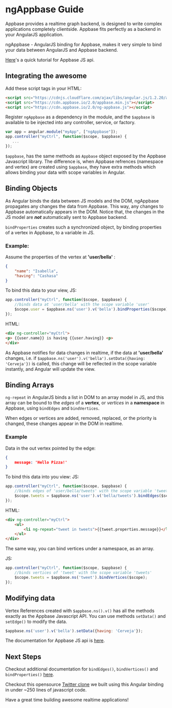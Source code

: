 # ngAppbase Guide

Appbase provides a realtime graph backend, is designed to write complex applications completely clientside. Appbase fits perfectly as a backend in your AngularJS application.

ngAppbase - AngularJS binding for Appbase, makes it very simple to bind your data between AngularJS and Appbase backend.

[Here](http://appbase.io/tutorial.html)'s a quick tutorial for Appbase JS api.

## Integrating the awesome
Add these script tags in your HTML:
```html
<script src="https://cdnjs.cloudflare.com/ajax/libs/angular.js/1.2.20/angular.js"></script>
<script src="https://cdn.appbase.io/2.0/appbase.min.js"></script>
<script src="https://cdn.appbase.io/2.0/ng-appbase.js"></script>
```
Register `ngAppbase` as a dependency in the module, and the `$appbase` is available to be injected into any controller, service, or factory.
```js
var app = angular.module("myApp", ["ngAppbase"]);
app.controller("myCtrl", function($scope, $appbase) {
   ...
});
```

`$appbase`, has the same methods as `Appbase` object exposed by the Appbase Javascript library. The difference is, when Appbase refrences (namespace and vertex) are created using `$appbase`, they have extra methods which allows binding your data with scope variables in Angular.

## Binding Objects
As Angular binds the data between JS models and the DOM, ngAppbase propagates any changes the data from Appbase. This way, any changes to Appbase automatically appears in the DOM.
Notice that, the changes in the JS model are *__not__* automatically sent to Appbase backend.

`bindProperties` creates such a synchronized object, by binding properties of a vertex in Appbase, to a variable in JS.

### Example:
Assume the properties of the vertex at __'user/bella'__ : 
```json
{
	"name": "Isabella",
	"having": "Cashasa"
}
```
To bind this data to your view,
JS:
```js
app.controller("myCtrl", function($scope, $appbase) {
	//binds data at 'user/bella' with the scope variable 'user'
	$scope.user = $appbase.ns('user').v('bella').bindProperties($scope);
});
```
HTML:
```html
<div ng-controller="myCtrl">
<p> {{user.name}} is having {{user.having}} <p>
</div>
```

As Appbase notifies for data changes in realtime, if the data at __'user/bella'__ changes, i.e. if `$appbase.ns('user').v('bella').setData({having: 'Cerveja'})` is called, this change will be reflected in the scope variable instantly, and Angular will update the view.

## Binding Arrays
`ng-repeat` in AngularJS binds a list in DOM to an array model in JS, and this array can be bound to the _edges_ of a __vertex__, or _vertices_ in a __namespace__ in Appbase, using `bindEdges` and `bindVertices`.

When edges or vertices are added, removed, replaced, or the priority is changed, these changes appear in the DOM in realtime.

### Example
Data in the out vertex pointed by the edge:
```json
{
	message: 'Hello Pizza!'
}
```

To bind this data into you view:
JS:
```js
app.controller("myCtrl", function($scope, $appbase) {
	//binds edges of 'user/bella/tweets' with the scope variable 'tweets'
	$scope.tweets = $appbase.ns('user').v('bella/tweets').bindEdges($scope);
});
```

HTML:
```html
<div ng-controller="myCtrl">
	<ul>
		<li ng-repeat="tweet in tweets">{{tweet.properties.message}}</li>
	</ul>
</div>
```

The same way, you can bind vertices under a namespace, as an array.

JS:
```js
app.controller("myCtrl", function($scope, $appbase) {
	//binds vertices of 'tweet' with the scope variable 'tweets'
	$scope.tweets = $appbase.ns('tweet').bindVertices($scope);
});
```

## Modifying data

Vertex References created with `$appbase.ns().v()` has all the methods exactly as the Appbase Javascript API. You can use methods `setData()` and `setEdge()` to modify the data.

```javascript
$appbase.ns('user').v('bella').setData({having: 'Cerveja'});
```

The  documentation for Appbase JS api is [here](/docs/js.md).  

## Next Steps

Checkout additional documentation for `bindEdges()`, `bindVertices()` and `bindProperties()` [here](/docs/angular_advanced.md).

Checkout this opensource [Twitter clone](http://twitter.appbase.io/) we built using this Angular binding in under ~250 lines of javascript code.

Have a great time building awesome realtime applications!
